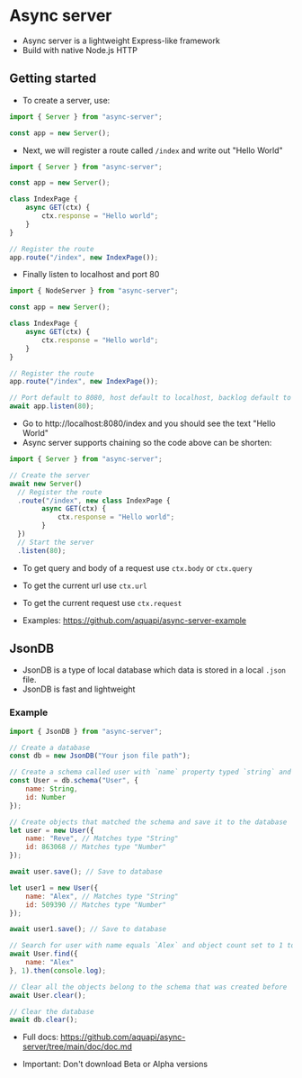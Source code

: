 # Async server

- Async server is a lightweight Express-like framework
- Build with native Node.js HTTP

## Getting started

- To create a server, use:

```javascript
import { Server } from "async-server";

const app = new Server();
```

- Next, we will register a route called `/index` and write out "Hello World"

```javascript
import { Server } from "async-server";

const app = new Server();

class IndexPage {
    async GET(ctx) {
        ctx.response = "Hello world";
    }
}

// Register the route
app.route("/index", new IndexPage());
```

- Finally listen to localhost and port 80

```javascript
import { NodeServer } from "async-server";

const app = new Server();

class IndexPage {
    async GET(ctx) {
        ctx.response = "Hello world";
    }
}

// Register the route
app.route("/index", new IndexPage());

// Port default to 8080, host default to localhost, backlog default to 0
await app.listen(80);
```

- Go to http://localhost:8080/index and you should see the text "Hello World"
- Async server supports chaining so the code above can be shorten:

```javascript
import { Server } from "async-server";

// Create the server
await new Server()
  // Register the route
  .route("/index", new class IndexPage {
        async GET(ctx) {
            ctx.response = "Hello world";
        }
  })
  // Start the server
  .listen(80);
```

- To get query and body of a request use `ctx.body` or `ctx.query`
- To get the current url use `ctx.url`
- To get the current request use `ctx.request`

- Examples: https://github.com/aquapi/async-server-example

## JsonDB

- JsonDB is a type of local database which data is stored in a local `.json` file.
- JsonDB is fast and lightweight

### Example

```javascript
import { JsonDB } from "async-server";

// Create a database
const db = new JsonDB("Your json file path");

// Create a schema called user with `name` property typed `string` and `id` property typed `number`
const User = db.schema("User", {
    name: String,
    id: Number 
});

// Create objects that matched the schema and save it to the database
let user = new User({
    name: "Reve", // Matches type "String"
    id: 863068 // Matches type "Number"
});

await user.save(); // Save to database

let user1 = new User({
    name: "Alex", // Matches type "String"
    id: 509390 // Matches type "Number"
});

await user1.save(); // Save to database

// Search for user with name equals `Alex` and object count set to 1 to returns only 1 object
await User.find({
    name: "Alex"
}, 1).then(console.log);

// Clear all the objects belong to the schema that was created before
await User.clear();

// Clear the database
await db.clear();
```

- Full docs: https://github.com/aquapi/async-server/tree/main/doc/doc.md

- Important: Don't download Beta or Alpha versions